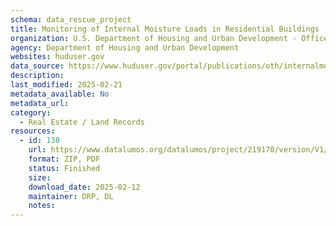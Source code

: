 ```yaml
---
schema: data_rescue_project 
title: Monitoring of Internal Moisture Loads in Residential Buildings
organization: U.S. Department of Housing and Urban Development - Office of Policy Development and Research
agency: Department of Housing and Urban Development
websites: huduser.gov
data_source: https://www.huduser.gov/portal/publications/oth/internalmoistureload.html
description: 
last_modified: 2025-02-21
metadata_available: No
metadata_url: 
category:
  - Real Estate / Land Records
resources:
  - id: 138
    url: https://www.datalumos.org/datalumos/project/219170/version/V1/view
    format: ZIP, PDF
    status: Finished
    size: 
    download_date: 2025-02-12
    maintainer: DRP, DL
    notes: 
---
```

